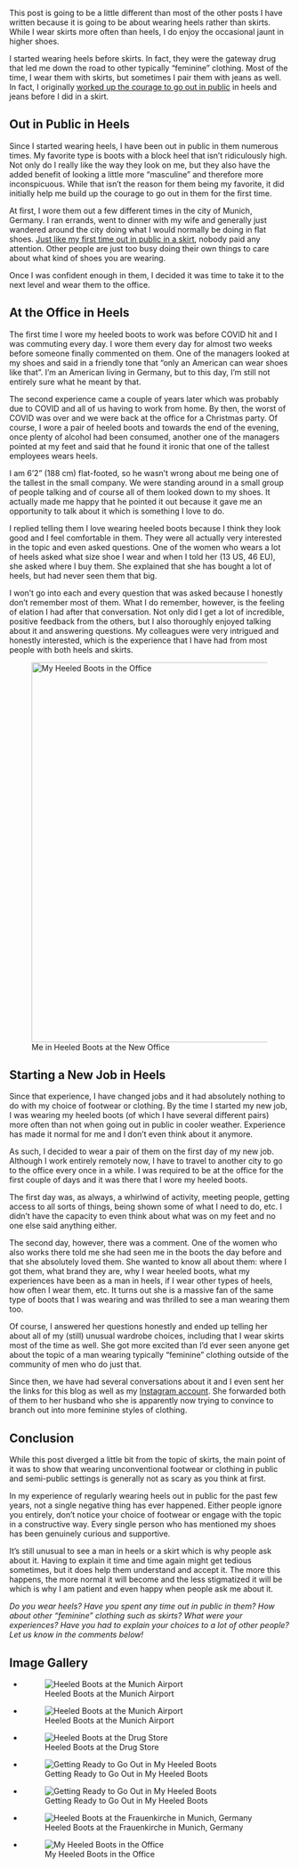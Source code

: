 This post is going to be a little different than most of the other posts I have written because it is going to be about wearing heels rather than skirts. While I wear skirts more often than heels, I do enjoy the occasional jaunt in higher shoes. 

I started wearing heels before skirts. In fact, they were the gateway drug that led me down the road to other typically “feminine” clothing. Most of the time, I wear them with skirts, but sometimes I pair them with jeans as well. In fact, I originally [worked up the courage to go out in public](https://www.the-beskirted-man.com/in-public/building-up-the-courage-to-go-out-in-public/) in heels and jeans before I did in a skirt.

Out in Public in Heels
----------------------

Since I started wearing heels, I have been out in public in them numerous times. My favorite type is boots with a block heel that isn’t ridiculously high. Not only do I really like the way they look on me, but they also have the added benefit of looking a little more “masculine” and therefore more inconspicuous. While that isn’t the reason for them being my favorite, it did initially help me build up the courage to go out in them for the first time.

At first, I wore them out a few different times in the city of Munich, Germany. I ran errands, went to dinner with my wife and generally just wandered around the city doing what I would normally be doing in flat shoes. [Just like my first time out in public in a skirt](https://www.the-beskirted-man.com/personal-experiences/my-first-time-in-public-in-a-skirt/), nobody paid any attention. Other people are just too busy doing their own things to care about what kind of shoes you are wearing.

Once I was confident enough in them, I decided it was time to take it to the next level and wear them to the office.

At the Office in Heels
----------------------

The first time I wore my heeled boots to work was before COVID hit and I was commuting every day. I wore them every day for almost two weeks before someone finally commented on them. One of the managers looked at my shoes and said in a friendly tone that “only an American can wear shoes like that”. I’m an American living in Germany, but to this day, I’m still not entirely sure what he meant by that.

The second experience came a couple of years later which was probably due to COVID and all of us having to work from home. By then, the worst of COVID was over and we were back at the office for a Christmas party. Of course, I wore a pair of heeled boots and towards the end of the evening, once plenty of alcohol had been consumed, another one of the managers pointed at my feet and said that he found it ironic that one of the tallest employees wears heels.

I am 6’2” (188 cm) flat-footed, so he wasn’t wrong about me being one of the tallest in the small company. We were standing around in a small group of people talking and of course all of them looked down to my shoes. It actually made me happy that he pointed it out because it gave me an opportunity to talk about it which is something I love to do.

I replied telling them I love wearing heeled boots because I think they look good and I feel comfortable in them. They were all actually very interested in the topic and even asked questions. One of the women who wears a lot of heels asked what size shoe I wear and when I told her (13 US, 46 EU), she asked where I buy them. She explained that she has bought a lot of heels, but had never seen them that big.

I won’t go into each and every question that was asked because I honestly don’t remember most of them. What I do remember, however, is the feeling of elation I had after that conversation. Not only did I get a lot of incredible, positive feedback from the others, but I also thoroughly enjoyed talking about it and answering questions. My colleagues were very intrigued and honestly interested, which is the experience that I have had from most people with both heels and skirts.

<figure><img loading="lazy" decoding="async" src="heels-in-the-office-e1691944415307-915x1024.jpg" alt="My Heeled Boots in the Office" style="width:609px;height:682px"><figcaption>Me in Heeled Boots at the New Office</figcaption></figure>

Starting a New Job in Heels
---------------------------

Since that experience, I have changed jobs and it had absolutely nothing to do with my choice of footwear or clothing. By the time I started my new job, I was wearing my heeled boots (of which I have several different pairs) more often than not when going out in public in cooler weather. Experience has made it normal for me and I don’t even think about it anymore.

As such, I decided to wear a pair of them on the first day of my new job. Although I work entirely remotely now, I have to travel to another city to go to the office every once in a while. I was required to be at the office for the first couple of days and it was there that I wore my heeled boots.

The first day was, as always, a whirlwind of activity, meeting people, getting access to all sorts of things, being shown some of what I need to do, etc. I didn’t have the capacity to even think about what was on my feet and no one else said anything either.

The second day, however, there was a comment. One of the women who also works there told me she had seen me in the boots the day before and that she absolutely loved them. She wanted to know all about them: where I got them, what brand they are, why I wear heeled boots, what my experiences have been as a man in heels, if I wear other types of heels, how often I wear them, etc. It turns out she is a massive fan of the same type of boots that I was wearing and was thrilled to see a man wearing them too.

Of course, I answered her questions honestly and ended up telling her about all of my (still) unusual wardrobe choices, including that I wear skirts most of the time as well. She got more excited than I’d ever seen anyone get about the topic of a man wearing typically “feminine” clothing outside of the community of men who do just that.

Since then, we have had several conversations about it and I even sent her the links for this blog as well as my [Instagram account](https://www.instagram.com/thebeskirtedman/). She forwarded both of them to her husband who she is apparently now trying to convince to branch out into more feminine styles of clothing.

Conclusion
----------

While this post diverged a little bit from the topic of skirts, the main point of it was to show that wearing unconventional footwear or clothing in public and semi-public settings is generally not as scary as you think at first.

In my experience of regularly wearing heels out in public for the past few years, not a single negative thing has ever happened. Either people ignore you entirely, don’t notice your choice of footwear or engage with the topic in a constructive way. Every single person who has mentioned my shoes has been genuinely curious and supportive.

It’s still unusual to see a man in heels or a skirt which is why people ask about it. Having to explain it time and time again might get tedious sometimes, but it does help them understand and accept it. The more this happens, the more normal it will become and the less stigmatized it will be which is why I am patient and even happy when people ask me about it.

*Do you wear heels? Have you spent any time out in public in them? How about other “feminine” clothing such as skirts? What were your experiences? Have you had to explain your choices to a lot of other people? Let us know in the comments below!*

Image Gallery
-------------

-   <figure><img loading="lazy" decoding="async" alt="Heeled Boots at the Munich Airport" data-id="1281" src="IMG_8249.jpeg"><figcaption>Heeled Boots at the Munich Airport</figcaption></figure>
    
-   <figure><img loading="lazy" decoding="async" alt="Heeled Boots at the Munich Airport" data-id="1286" src="IMG_8248.jpeg"><figcaption>Heeled Boots at the Munich Airport</figcaption></figure>
    
-   <figure><img loading="lazy" decoding="async" alt="Heeled Boots at the Drug Store" data-id="1282" src="IMG_8301.jpeg"><figcaption>Heeled Boots at the Drug Store</figcaption></figure>
    
-   <figure><img loading="lazy" decoding="async" alt="Getting Ready to Go Out in My Heeled Boots" data-id="1283" src="IMG_8302.jpeg"><figcaption>Getting Ready to Go Out in My Heeled Boots</figcaption></figure>
    
-   <figure><img loading="lazy" decoding="async" alt="Getting Ready to Go Out in My Heeled Boots" data-id="1284" src="IMG_8304.jpeg"><figcaption>Getting Ready to Go Out in My Heeled Boots</figcaption></figure>
    
-   <figure><img loading="lazy" decoding="async" alt="Heeled Boots at the Frauenkirche in Munich, Germany" data-id="1285" src="IMG_8307.jpeg"><figcaption>Heeled Boots at the Frauenkirche in Munich, Germany</figcaption></figure>
    
-   <figure><img loading="lazy" decoding="async" alt="My Heeled Boots in the Office" data-id="1235" src="heels-in-the-office-e1691944415307-915x1024.jpg"><figcaption>My Heeled Boots in the Office</figcaption></figure>